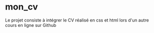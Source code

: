 # mon_cv

Le projet consiste à intégrer le CV réalisé en css et html lors d'un autre cours en ligne sur Github
